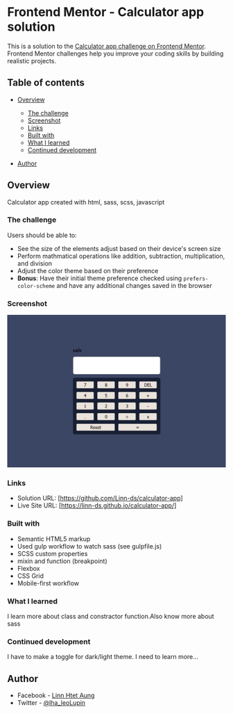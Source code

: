 # Frontend Mentor - Calculator app solution

This is a solution to the [Calculator app challenge on Frontend Mentor](https://www.frontendmentor.io/challenges/calculator-app-9lteq5N29). Frontend Mentor challenges help you improve your coding skills by building realistic projects.

## Table of contents

- [Overview](#overview)
  - [The challenge](#the-challenge)
  - [Screenshot](#screenshot)
  - [Links](#links)
  - [Built with](#built-with)
  - [What I learned](#what-i-learned)
  - [Continued development](#continued-development)

- [Author](#author)




## Overview

Calculator app created with html, sass, scss, javascript

### The challenge

Users should be able to:

- See the size of the elements adjust based on their device's screen size
- Perform mathmatical operations like addition, subtraction, multiplication, and division
- Adjust the color theme based on their preference
- **Bonus**: Have their initial theme preference checked using `prefers-color-scheme` and have any additional changes saved in the browser

### Screenshot

![](./screenshot.png)

### Links

- Solution URL: [https://github.com/Linn-ds/calculator-app]
- Live Site URL: [https://linn-ds.github.io/calculator-app/]



### Built with

- Semantic HTML5 markup
- Used gulp workflow to watch sass (see gulpfile.js)
- SCSS custom properties
- mixin and function (breakpoint)
- Flexbox
- CSS Grid
- Mobile-first workflow

### What I learned

I learn more about class and constractor function.Also know more about sass

### Continued development

I have to make a toggle for dark/light theme. I need to learn more...

## Author

- Facebook - [Linn Htet Aung](https://www.facebook.com/linnhtetaung.mm/)
- Twitter - [@lha_leoLupin](https://twitter.com/lha_leoLupin)

<!-- - Website - [Add your name here](https://www.your-site.com)
- Frontend Mentor - [@yourusername](https://www.frontendmentor.io/profile/yourusername)
- Twitter - [@yourusername](https://www.twitter.com/yourusername) -->
